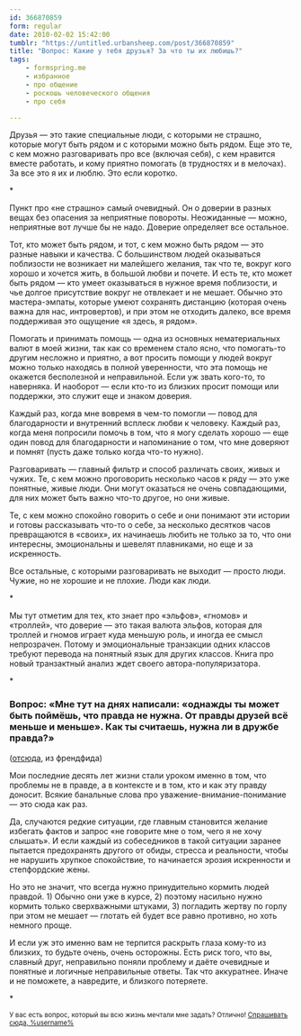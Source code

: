 ```yaml
---
id: 366870859
form: regular
date: 2010-02-02 15:42:00
tumblr: "https://untitled.urbansheep.com/post/366870859"
title: "Вопрос: Какие у тебя друзья? За что ты их любишь?"
tags:
    - formspring.me
    - избранное
    - про общение
    - роскошь человеческого общения
    - про себя

---
```


<p>Друзья — это такие специальные люди, с которыми не страшно, которые могут быть рядом и с которыми можно быть рядом. Еще это те, с кем можно разговаривать про все (включая себя), с кем нравится вместе работать, и кому приятно помогать (в трудностях и в мелочах). За все это я их и люблю. Это если коротко.</p>
<p>*</p>

<p>Пункт про «не страшно» самый очевидный. Он о доверии в разных вещах без опасения за неприятные повороты. Неожиданные — можно, неприятные вот лучше бы не надо. Доверие определяет все остальное.</p>

<p>Тот, кто может быть рядом, и тот, с кем можно быть рядом — это разные навыки и качества. С большинством людей оказываться поблизости не возникает ни малейшего желания, так что те, вокруг кого хорошо и хочется жить, в большой любви и почете. И есть те, кто может быть рядом — кто умеет оказываться в нужное время поблизости, и чье долгое присутствие вокруг не отвлекает и не мешает. Обычно это мастера-эмпаты, которые умеют сохранять дистанцию (которая очень важна для нас, интровертов), и при этом не отходить далеко, все время поддерживая это ощущение «я здесь, я рядом».</p>

<p>Помогать и принимать помощь — одна из основных нематериальных валют в моей жизни, так как со временем стало ясно, что помогать-то другим несложно и приятно, а вот просить помощи у людей вокруг можно только находясь в полной уверенности, что эта помощь не окажется бесполезной и неправильной. Если уж звать кого-то, то наверняка. И наоборот — если кто-то из близких просит помощи или поддержки, это служит еще и знаком доверия.</p>

<p>Каждый раз, когда мне вовремя в чем-то помогли — повод для благодарности и внутренний всплеск любви к человеку. Каждый раз, когда меня попросили помочь в том, что я могу сделать хорошо — еще один повод для благодарности и напоминание о том, что мне доверяют и помнят (пусть даже только когда что-то нужно).</p>

<p>Разговаривать — главный фильтр и способ различать своих, живых и чужих. Те, с кем можно проговорить несколько часов к ряду — это уже понятные, живые люди. Они могут оказаться не очень совпадающими, для них может быть важно что-то другое, но они живые.</p>

<p>Те, с кем можно спокойно говорить о себе и они понимают эти истории и готовы рассказывать что-то о себе, за несколько десятков часов превращаются в «своих», их начинаешь любить не только за то, что они интересны, эмоциональны и шевелят плавниками, но еще и за искренность.</p>

<p>Все остальные, с которыми разговаривать не выходит — просто люди. Чужие, но не хорошие и не плохие. Люди как люди.</p>

<p>*</p>

<p>Мы тут отметим для тех, кто знает про «эльфов», «гномов» и «троллей», что доверие — это такая валюта эльфов, которая для троллей и гномов играет куда меньшую роль, и иногда ее смысл непрозрачен. Потому и эмоциональные транзакции одних классов требуют перевода на понятный язык для других классов. Книга про новый транзактный анализ ждет своего автора-популяризатора.</p>

<p>*</p>

<h3>Вопрос: «Мне тут на днях написали: «однажды ты может быть поймёшь, что правда не нужна. От правды друзей всё меньше и меньше». Как ты считаешь, нужна ли в дружбе правда?»</h3>

<p>(<a href="http://friendfeed.com/urbansheep/19338b50">отсюда</a>, из френдфида)</p>

<p>Мои последние десять лет жизни стали уроком именно в том, что проблемы не в правде, а в контексте и в том, кто и как эту правду доносит. Всякие банальные слова про уважение-внимание-понимание — это сюда как раз.</p>

<p>Да, случаются редкие ситуации, где главным становится желание избегать фактов и запрос «не говорите мне о том, чего я не хочу слышать». И если каждый из собеседников в такой ситуации заранее пытается предохранять другого от обиды, стресса и реальности, чтобы не нарушить хрупкое спокойствие, то начинается эрозия искренности и степфордские жены.</p>

<p>Но это не значит, что всегда нужно принудительно кормить людей правдой. 1) Обычно они уже в курсе, 2) поэтому насильно нужно кормить только сверхважными штуками, 3) погладить жертву по горлу при этом не мешает — глотать ей будет все равно противно, но хоть немного проще.</p>

<p>И если уж это именно вам не терпится раскрыть глаза кому-то из близких, то будьте очень, очень осторожны. Есть риск того, что вы, славный друг, неправильно поняли проблему и даёте очевидные и понятные и логичные неправильные ответы. Так что аккуратнее. Иначе и не поможете, а навредите, и близкого потеряете.</p>

<p>*</p>

<p><small>У вас есть вопрос, который вы всю жизнь мечтали мне задать? Отлично! <a href="http://formspring.me/urbansheep">Спрашивать сюда, %username%</a></small></p>

